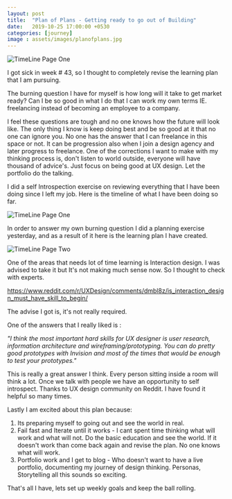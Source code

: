 ```yaml
---
layout: post
title:  "Plan of Plans - Getting ready to go out of Building"
date:   2019-10-25 17:00:00 +0530
categories: [journey]
image : assets/images/planofplans.jpg
---
```


![TimeLine Page One]({{site.baseurl}}/assets/img/planofplans.jpg)

I got sick in week # 43, so I thought to completely revise the learning plan that I am pursuing.

The burning question I have for myself is how long will it take to get market ready?  Can I be so good in what I do that I can work my own terms IE. freelancing instead of becoming an employee to a company.

I feel these questions are tough and no one knows how the future will look like.  The only thing I know is keep doing best and be so good at it that no one can ignore you.   No one has the answer that I can freelance in this space or not.   It can be progression also when I join a design agency and later progress to freelance.  One of the corrections I want to make with my thinking process is, don't listen to world outside, everyone will have thousand of advice's.  Just focus on being good at UX design.  Let the portfolio do the talking.

I did a self Introspection exercise on reviewing everything that I have been doing since I left my job.  Here is the timeline of what I have been doing so far.  

 

![TimeLine Page One]({{site.baseurl}}/assets/img/timelinepageone.png)

In order to answer my own burning question I did a planning exercise yesterday, and as a result of it here is the learning plan I have created.

![TimeLine Page Two]({{site.baseurl}}/assets/img/timelinepagetwo.png)

One of the areas that needs lot of time learning is Interaction design.  I was advised to take it but It's not making much sense now. So I thought to check with experts.  

https://www.reddit.com/r/UXDesign/comments/dmbl8z/is_interaction_design_must_have_skill_to_begin/

The advise I got is, it's not really required.  

One of the answers that I really liked is :

*"I think the most important hard skills for UX designer is user research, information architecture and wireframing/prototyping. You can do pretty good prototypes with Invision and most of the times that would be enough to test your prototypes."*

This is really a great answer I think. Every person sitting inside a room will think a lot.  Once we talk with people we have an opportunity to self introspect.  Thanks to UX design community on Reddit. I have found it helpful so many times.

Lastly I am excited about this plan because:

1. Its preparing myself to going out and see the world in real.
2. Fail fast and Iterate until it works -  I cant spent time thinking what will work and what will not. Do the basic education and see the world. If it doesn't work than come back again and revise the plan.  No one knows what will work.  
3. Portfolio work and I get to blog -  Who doesn't want to have a live portfolio, documenting my journey of design thinking.  Personas, Storytelling all this sounds so exciting.

That's all I have, lets set up weekly goals and keep the ball rolling.